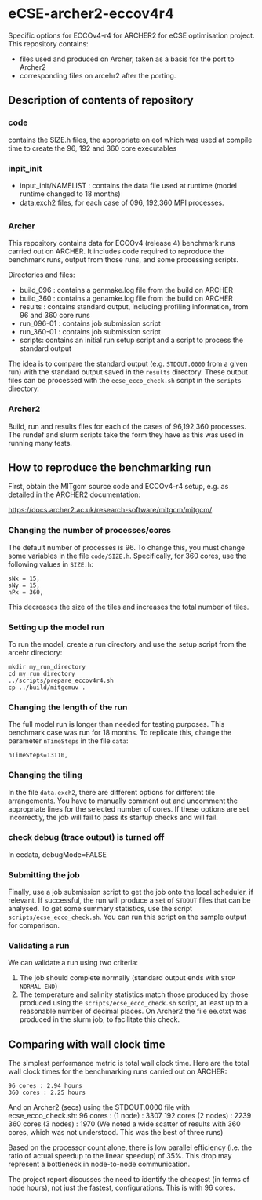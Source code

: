 # eCSE-archer2-eccov4r4

Specific options for ECCOv4-r4 for ARCHER2 for eCSE optimisation project. This repository contains:
 - files used and produced on Archer, taken as a basis for the port to Archer2
 - corresponding files on arcehr2 after the porting.

## Description of contents of repository

### code
 contains the SIZE.h files, the appropriate on eof which was used at compile time to create the 96, 192 and 360 core executables

### inpit_init
 - input_init/NAMELIST : contains the data file used at runtime (model runtime changed to 18 months)
 - data.exch2 files, for each case of 096, 192,360 MPI processes.

### Archer
This repository contains data for ECCOv4 (release 4) benchmark runs carried out on ARCHER. It includes code required to reproduce the benchmark runs, output from those runs, and some processing scripts.

Directories and files:
 - build_096 : contains a genmake.log file from the build on ARCHER
 - build_360 : contains a genamke.log file from the build on ARCHER
 - results : contains standard output, including profiling information, from 96 and 360 core runs
 - run_096-01 : contains job submission script
 - run_360-01 : contains job submission script
 - scripts: contains an initial run setup script and a script to process the standard output
 
The idea is to compare the standard output (e.g. ``STDOUT.0000`` from a given run) with the standard output saved in the ``results`` directory. These output files can be processed with the ``ecse_ecco_check.sh`` script in the ``scripts`` directory.

### Archer2
Build, run and results files for each of the cases of 96,192,360 processes.
The rundef and slurm scripts take the form they have as this was used in running many tests.

## How to reproduce the benchmarking run

First, obtain the MITgcm source code and ECCOv4-r4 setup, e.g. as detailed in the ARCHER2 documentation:

https://docs.archer2.ac.uk/research-software/mitgcm/mitgcm/

### Changing the number of processes/cores
The default number of processes is 96. To change this, you must change some variables in the file ``code/SIZE.h``. Specifically, for 360 cores, use the following values in ``SIZE.h``:

    sNx = 15,
    sNy = 15,
    nPx = 360,
    
This decreases the size of the tiles and increases the total number of tiles. 

### Setting up the model run
To run the model, create a run directory and use the setup script from the arcehr directory:

    mkdir my_run_directory
    cd my_run_directory
    ../scripts/prepare_eccov4r4.sh
    cp ../build/mitgcmuv .
    
### Changing the length of the run
The full model run is longer than needed for testing purposes. This benchmark case was run for 18 months. To replicate this, change the parameter ``nTimeSteps`` in the file ``data``:

    nTimeSteps=13110,
    
### Changing the tiling
In the file ``data.exch2``, there are different options for different tile arrangements. You have to manually comment out and uncomment the appropriate lines for the selected number of cores. If these options are set incorrectly, the job will fail to pass its startup checks and will fail. 
    
### check debug (trace output) is turned off
In eedata, debugMode=FALSE

### Submitting the job    
Finally, use a job submission script to get the job onto the local scheduler, if relevant. If successful, the run will produce a set of ``STDOUT`` files that can be analysed. To get some summary statistics, use the script ``scripts/ecse_ecco_check.sh``. You can run this script on the sample output for comparison. 

### Validating a run
We can validate a run using two criteria:

  1. The job should complete normally (standard output ends with ``STOP NORMAL END``)
  2. The temperature and salinity statistics match those produced by those produced using the ``scripts/ecse_ecco_check.sh`` script, at least up to a reasonable number of decimal places. 
    On Archer2 the file ee.ctxt was produced in the slurm job, to facilitate this check.

## Comparing with wall clock time
The simplest performance metric is total wall clock time. Here are the total wall clock times for the benchmarking runs carried out on ARCHER:

    96 cores : 2.94 hours
    360 cores : 2.25 hours
  
And on Archer2 (secs) using the STDOUT.0000 file with ecse_ecco_check.sh:
    96 cores : (1 node) : 3307
    192 cores (2 nodes) : 2239
    360 cores (3 nodes) : 1970 (We noted a wide scatter of results with 360 cores, which was not understood. This was the best of three runs)
  
Based on the processor count alone, there is low parallel efficiency (i.e. the ratio of actual speedup to the linear speedup) of 35%. This drop may represent a bottleneck in node-to-node communication.  

The project report discusses the need to identify the cheapest (in terms of node hours), not just the fastest, configurations. This is with 96 cores. 
